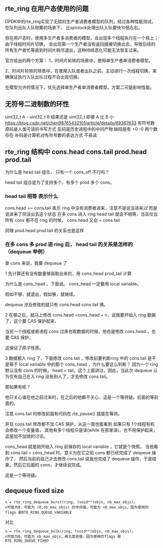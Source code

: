 
## rte_ring 在用户态使用的问题

  DPDK中的rte_ring实现了无锁的生产者消费者模型的队列，经过各种性能测试，在队列出队入队频繁的场景下，
  比spinlock处理出队入队要快10倍左右。

  但在用户态时，使用多生产者多消费者的模型，会出现多个线程执行在一个核上；由于线程时间片切换，
  会出现第一个生产者没有返回就被切换出去，导致后续的所有生产者忙等直到时间片耗尽退出，这种持续恶化可能无法恢复过来。

  官方给出的两个方案：
  1、时间片轮转的场景中，使用单生产者单消费者模型。

  2、时间片轮转的场景中，在使用入队或者出队之前，主动进行一次线程切换，来确保证执行入队出队过程不会出现切换。


  在模型允许的情况下，优先选择单生产者单消费者模型。方案二可能影响性能。

## 无符号二进制数的环性 
  
  uint32_t A - uint32_t B  结果还是 uint32_t 即便 A 比 B 小
  https://blog.csdn.net/chen98765432101/article/details/69367633
  有符号数 原码是人类可读的书写方式 反码是历史进程中的中间产物 缺陷是有 +0 -0 两个数存在
  补码是计算机对有符号数的表达方式 不易读
    
## rte_ring 结构中 cons.head cons.tail prod.head prod.tail

  为什么是 head tail 组合， 只有一个 cons_off 不行吗？

  head tail 组合是为了支持多个，有多个 prod 多个 cons。

### head tail 相等 表示什么

  cons.head == cons.tail 表示 ring 中没有消费者进来，注意不是说没进来*过*
  而是说进来了但没出去这个状态
  在多 cons 进入 ring head tail 就会不相等，当且仅当 所有 cons 都不在 ring 的时候，
  cons.head 又会 = cons.tail

  同理 prod.head prod.tail 的关系也是这样

### 在多 cons 多 prod 进 ring 后， head tail 的关系是怎样的 （dequeue 举例）

  拿 cons 来说，我要 dequeue 了

  1 先计算还有没有数量够我取出来的，用 cons_head  prod_tail 计算

  为什么是 cons_head ，下面说。 cons_head 一定要用 local variable。

  假如不够，就退出，假如够，就继续。

  dequeue 涉及修改的就只有 cons.head cons.tail 俩。

  2 在够之后，就马上修改 cons.head =cons_head + n，说我要开始入 ring 数据了，这个要 CAS 保护起来，

  当另一个线程或者进程 cons 过来也取数据的时候，他也是修改 cons.head ，也要 CAS 保护，

  这保证了原子性质。

  3 数据都入 ring 了，下面修改 cons.tail ，修改前要判断ring 中的 cons.tail 是不是等于
  local variable 中的那个 cons_head ，为什么要这么判断？
  因为一个 ring 默认没有 cons 的时候， head = tail，这个上面讲过，因此，当此次 dequeue
  认为仅有自己在入 ring 没有别人了，才去修改 cons.tail。

  那如果有呢？

  他只关心谁在他之前过来的，在之后的他都不关心，这是一个等待链。后面的等前面的。

  注意 cons.tail 的修改前面有代码在 rte_pause() 就是在等待。

  并且 cons.tail 修改都不加 CAS 保护，从这一面也能看到 如果只有 1个线程有机会修改一个变量值，
  其他有多个线程只是读(while 在那里读)，也不用保护起来，这是加不加锁的讨论。

  cons_head 就是刚开始入 ring 前保存的 local variable ，它就是个快照。
  当他看到 cons.tail = cons_head 时，意义为在它之前 cons 都已经完成了 dequeue 操作了，
  然后当前的自己才去修改 cons.tail 说我也完成了 dequeue 操作，于是结束。然后它后面的 cons，才继续说完成。

  这是一个等待链。


## dequeue fixed size

  ```
  n = rte_ring_dequeue_burst(ring, (void**)objs, nb_max_objs);
  n可能为0，可能为 (0,nb_max_objs) 的中间值，可能为 nb_max_objs，因为使用的flags 是RTE_RING_QUEUE_VARIABLE
  ```
  对比
  ```
  n = rte_ring_dequeue_bulk(ring, (void**)objs, nb_max_objs);
  n可能为0，可能为 nb_max_objs，再无其他值，因为使用的flags 是RTE_RING_QUEUE_FIXED
  ```



